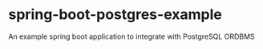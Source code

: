 # spring-boot-postgres-example
An example spring boot application to integrate with PostgreSQL ORDBMS
